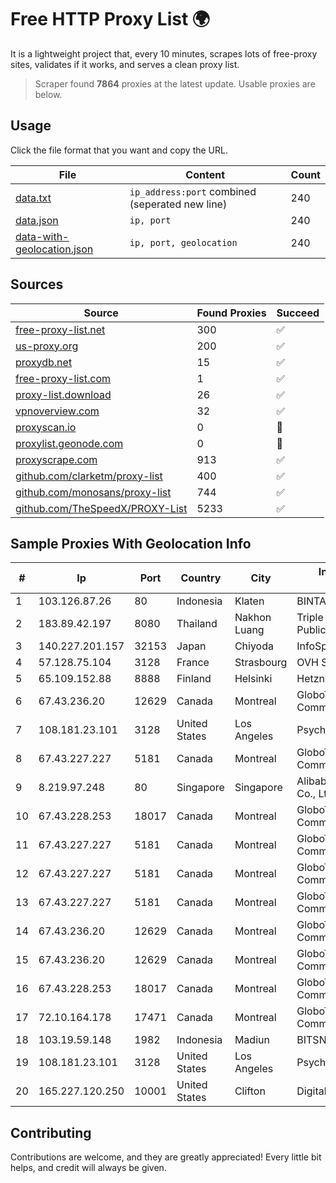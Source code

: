 
# Free HTTP Proxy List 🌍

It is a lightweight project that, every 10 minutes, scrapes lots of free-proxy sites, validates if it works, and serves a clean proxy list.


> Scraper found **7864** proxies at the latest update. Usable proxies are below.

## Usage

Click the file format that you want and copy the URL.


|File|Content|Count|
|----|-------|-----|
|[data.txt](https://raw.githubusercontent.com/themiralay/Proxy-List-World/master/data.txt)|`ip_address:port` combined (seperated new line)|240|
|[data.json](https://raw.githubusercontent.com/themiralay/Proxy-List-World/master/data.json)|`ip, port`|240|
|[data-with-geolocation.json](https://raw.githubusercontent.com/themiralay/Proxy-List-World/master/data-with-geolocation.json)|`ip, port, geolocation`|240|

## Sources

|Source|Found Proxies|Succeed|
|------|-------------|-------|
|[free-proxy-list.net](https://free-proxy-list.net)|300|✅|
|[us-proxy.org](https://www.us-proxy.org)|200|✅|
|[proxydb.net](http://proxydb.net)|15|✅|
|[free-proxy-list.com](https://free-proxy-list.com/?page=&port=&type%5B%5D=http&type%5B%5D=https&up_time=0&search=Search)|1|✅|
|[proxy-list.download](https://www.proxy-list.download/HTTP)|26|✅|
|[vpnoverview.com](https://vpnoverview.com/privacy/anonymous-browsing/free-proxy-servers)|32|✅|
|[proxyscan.io](https://www.proxyscan.io)|0|🚫|
|[proxylist.geonode.com](https://proxylist.geonode.com/api/proxy-list?limit=300&page=1&sort_by=lastChecked&sort_type=desc&protocols=http,https)|0|🚫|
|[proxyscrape.com](https://api.proxyscrape.com/v2/?request=displayproxies&protocol=http&timeout=10000&country=all&ssl=all&anonymity=all)|913|✅|
|[github.com/clarketm/proxy-list](https://raw.githubusercontent.com/clarketm/proxy-list/master/proxy-list-raw.txt)|400|✅|
|[github.com/monosans/proxy-list](https://raw.githubusercontent.com/monosans/proxy-list/main/proxies/http.txt)|744|✅|
|[github.com/TheSpeedX/PROXY-List](https://raw.githubusercontent.com/TheSpeedX/PROXY-List/master/http.txt)|5233|✅|


## Sample Proxies With Geolocation Info

|#|Ip|Port|Country|City|Internet Service Provider|
|-|--|----|-------|----|-------------------------|
|1|103.126.87.26|80|Indonesia|Klaten|BINTANGPERKASAORION|
|2|183.89.42.197|8080|Thailand|Nakhon Luang|Triple T Broadband Public Company Limited|
|3|140.227.201.157|32153|Japan|Chiyoda|InfoSphere|
|4|57.128.75.104|3128|France|Strasbourg|OVH SAS|
|5|65.109.152.88|8888|Finland|Helsinki|Hetzner Online GmbH|
|6|67.43.236.20|12629|Canada|Montreal|GloboTech Communications|
|7|108.181.23.101|3128|United States|Los Angeles|Psychz Networks|
|8|67.43.227.227|5181|Canada|Montreal|GloboTech Communications|
|9|8.219.97.248|80|Singapore|Singapore|Alibaba (US) Technology Co., Ltd.|
|10|67.43.228.253|18017|Canada|Montreal|GloboTech Communications|
|11|67.43.227.227|5181|Canada|Montreal|GloboTech Communications|
|12|67.43.227.227|5181|Canada|Montreal|GloboTech Communications|
|13|67.43.227.227|5181|Canada|Montreal|GloboTech Communications|
|14|67.43.236.20|12629|Canada|Montreal|GloboTech Communications|
|15|67.43.236.20|12629|Canada|Montreal|GloboTech Communications|
|16|67.43.228.253|18017|Canada|Montreal|GloboTech Communications|
|17|72.10.164.178|17471|Canada|Montreal|GloboTech Communications|
|18|103.19.59.148|1982|Indonesia|Madiun|BITSNET|
|19|108.181.23.101|3128|United States|Los Angeles|Psychz Networks|
|20|165.227.120.250|10001|United States|Clifton|DigitalOcean, LLC|



## Contributing

Contributions are welcome, and they are greatly appreciated! Every
little bit helps, and credit will always be given.

